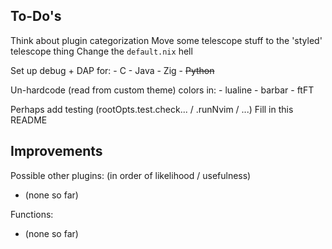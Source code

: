 To-Do's
-------

Think about plugin categorization
Move some telescope stuff to the 'styled' telescope thing
Change the `default.nix` hell

Set up debug + DAP for:
    - C
    - Java
    - Zig
    - ~~Python~~

Un-hardcode (read from custom theme) colors in:
    - lualine
    - barbar
    - ftFT

Perhaps add testing (rootOpts.test.check... / .runNvim / ...)
Fill in this README <!-- TODO: -->

Improvements
------------
Possible other plugins: (in order of likelihood / usefulness)
- (none so far)

Functions:
- (none so far)
